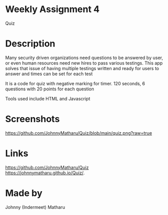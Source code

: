 # Weekly Assignment 4 
Quiz

# Description
Many security driven organizations need questions to be answered by user, or even human resources need new hires to pass various testings. This app solves that issue of having multiple testings written and ready for users to answer and times can be set for each test 

It is a code for quiz with negative marking for timer. 120 seconds, 6 questions with 20 points for each question

Tools used include HTML and Javascript

# Screenshots
https://github.com/JohnnyMatharu/Quiz/blob/main/quiz.png?raw=true

# Links
https://github.com/JohnnyMatharu/Quiz
https://johnnymatharu.github.io/Quiz/.

# Made by
Johnny (Indermeet) Matharu
